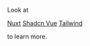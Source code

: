 Look at

[Nuxt](https://nuxt.com/docs/getting-started/introduction)
[Shadcn Vue](https://www.shadcn-vue.com/docs/introduction.html)
[Tailwind](https://tailwindcss.com/docs/container)

to learn more.
